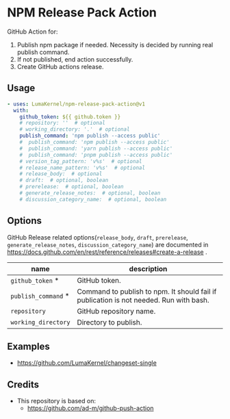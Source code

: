 # NPM Release Pack Action

GitHub Action for:

1. Publish npm package if needed. Necessity is decided by running real publish command.
2. If not published, end action successfully.
3. Create GitHub actions release.

## Usage

```yml
- uses: LumaKernel/npm-release-pack-action@v1
  with:
    github_token: ${{ github.token }}
    # repository: ''  # optional
    # working_directory: '.'  # optional
    publish_command: 'npm publish --access public'
    #  publish_command: 'npm publish --access public'
    #  publish_command: 'yarn publish --access public'
    #  publish_command: 'pnpm publish --access public'
    # version_tag_pattern: 'v%s'  # optional
    # release_name_pattern: 'v%s'  # optional
    # release_body:  # optional
    # draft:  # optional, boolean
    # prerelease:  # optional, boolean
    # generate_release_notes:  # optional, boolean
    # discussion_category_name:  # optional, boolean
```

## Options

GitHub Release related options(`release_body`, `draft`, `prerelease`, `generate_release_notes`, `discussion_category_name`) are documented in https://docs.github.com/en/rest/reference/releases#create-a-release .

name|description
--|--
`github_token` \*|GitHub token.
`publish_command` \*|Command to publish to npm. It should fail if publication is not needed. Run with bash.
`repository`|GitHub repository name.
`working_directory`|Directory to publish.

## Examples

- https://github.com/LumaKernel/changeset-single

## Credits

- This repository is based on:
  - https://github.com/ad-m/github-push-action
